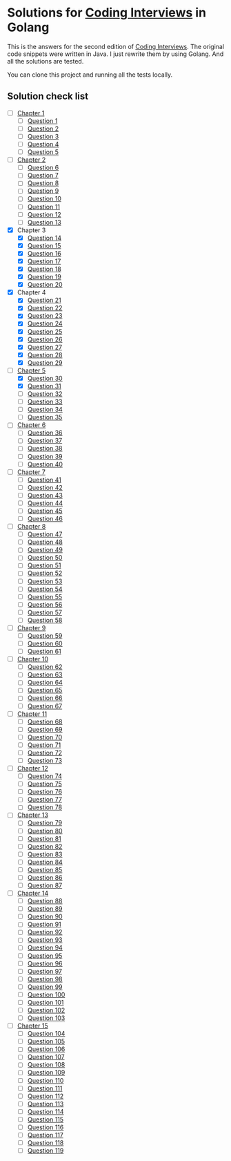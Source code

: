 # Solutions for [Coding Interviews](http://www.broadview.com.cn/book/6858) in Golang

This is the answers for the second edition of [Coding Interviews](http://www.broadview.com.cn/book/6858).
The original code snippets were written in Java. I just rewrite them by using Golang. And all the solutions are tested.

You can clone this project and running all the tests locally.

## Solution check list

- [ ] [Chapter 1](chapter1/)
  - [ ] [Question 1](chapter1/question1.go)
  - [ ] [Question 2](chapter1/question2.go)
  - [ ] [Question 3](chapter1/question3.go)
  - [ ] [Question 4](chapter1/question4.go)
  - [ ] [Question 5](chapter1/question5.go)
- [ ] [Chapter 2](chapter2/)
  - [ ] [Question 6](chapter2/question6.go)
  - [ ] [Question 7](chapter2/question7.go)
  - [ ] [Question 8](chapter2/question8.go)
  - [ ] [Question 9](chapter2/question9.go)
  - [ ] [Question 10](chapter2/question10.go)
  - [ ] [Question 11](chapter2/question11.go)
  - [ ] [Question 12](chapter2/question12.go)
  - [ ] [Question 13](chapter2/question13.go)
- [x] Chapter 3
  - [x] [Question 14](chapter3/question14.go)
  - [x] [Question 15](chapter3/question15.go)
  - [x] [Question 16](chapter3/question16.go)
  - [x] [Question 17](chapter3/question17.go)
  - [x] [Question 18](chapter3/question18.go)
  - [x] [Question 19](chapter3/question19.go)
  - [x] [Question 20](chapter3/question20.go)
- [x] Chapter 4
  - [x] [Question 21](chapter1/question21.go)
  - [x] [Question 22](chapter1/question22.go)
  - [x] [Question 23](chapter1/question23.go)
  - [x] [Question 24](chapter1/question24.go)
  - [x] [Question 25](chapter1/question25.go)
  - [x] [Question 26](chapter1/question26.go)
  - [x] [Question 27](chapter1/question27.go)
  - [x] [Question 28](chapter1/question28.go)
  - [x] [Question 29](chapter1/question29.go)
- [ ] [Chapter 5](chapter5/)
  - [x] [Question 30](chapter1/question30.go)
  - [x] [Question 31](chapter1/question31.go)
  - [ ] [Question 32](chapter1/question32.go)
  - [ ] [Question 33](chapter1/question33.go)
  - [ ] [Question 34](chapter1/question34.go)
  - [ ] [Question 35](chapter1/question35.go)
- [ ] [Chapter 6](chapter6/)
  - [ ] [Question 36](chapter1/question36.go)
  - [ ] [Question 37](chapter1/question37.go)
  - [ ] [Question 38](chapter1/question38.go)
  - [ ] [Question 39](chapter1/question39.go)
  - [ ] [Question 40](chapter1/question40.go)
- [ ] [Chapter 7](chapter7/)
  - [ ] [Question 41](chapter1/question41.go)
  - [ ] [Question 42](chapter1/question42.go)
  - [ ] [Question 43](chapter1/question43.go)
  - [ ] [Question 44](chapter1/question44.go)
  - [ ] [Question 45](chapter1/question45.go)
  - [ ] [Question 46](chapter1/question46.go)
- [ ] [Chapter 8](chapter8/)
  - [ ] [Question 47](chapter1/question47.go)
  - [ ] [Question 48](chapter1/question48.go)
  - [ ] [Question 49](chapter1/question49.go)
  - [ ] [Question 50](chapter1/question50.go)
  - [ ] [Question 51](chapter1/question51.go)
  - [ ] [Question 52](chapter1/question52.go)
  - [ ] [Question 53](chapter1/question53.go)
  - [ ] [Question 54](chapter1/question54.go)
  - [ ] [Question 55](chapter1/question55.go)
  - [ ] [Question 56](chapter1/question56.go)
  - [ ] [Question 57](chapter1/question57.go)
  - [ ] [Question 58](chapter1/question58.go)
- [ ] [Chapter 9](chapter9/)
  - [ ] [Question 59](chapter1/question59.go)
  - [ ] [Question 60](chapter1/question60.go)
  - [ ] [Question 61](chapter1/question61.go)
- [ ] [Chapter 10](chapter10/)
  - [ ] [Question 62](chapter1/question62.go)
  - [ ] [Question 63](chapter1/question63.go)
  - [ ] [Question 64](chapter1/question64.go)
  - [ ] [Question 65](chapter1/question65.go)
  - [ ] [Question 66](chapter1/question66.go)
  - [ ] [Question 67](chapter1/question67.go)
- [ ] [Chapter 11](chapter11/)
  - [ ] [Question 68](chapter1/question68.go)
  - [ ] [Question 69](chapter1/question69.go)
  - [ ] [Question 70](chapter1/question70.go)
  - [ ] [Question 71](chapter1/question71.go)
  - [ ] [Question 72](chapter1/question72.go)
  - [ ] [Question 73](chapter1/question73.go)
- [ ] [Chapter 12](chapter12/)
  - [ ] [Question 74](chapter1/question74.go)
  - [ ] [Question 75](chapter1/question75.go)
  - [ ] [Question 76](chapter1/question76.go)
  - [ ] [Question 77](chapter1/question77.go)
  - [ ] [Question 78](chapter1/question78.go)
- [ ] [Chapter 13](chapter13/)
  - [ ] [Question 79](chapter1/question79.go)
  - [ ] [Question 80](chapter1/question80.go)
  - [ ] [Question 81](chapter1/question81.go)
  - [ ] [Question 82](chapter1/question82.go)
  - [ ] [Question 83](chapter1/question83.go)
  - [ ] [Question 84](chapter1/question84.go)
  - [ ] [Question 85](chapter1/question85.go)
  - [ ] [Question 86](chapter1/question86.go)
  - [ ] [Question 87](chapter1/question87.go)
- [ ] [Chapter 14](chapter14/)
  - [ ] [Question 88](chapter1/question88.go)
  - [ ] [Question 89](chapter1/question89.go)
  - [ ] [Question 90](chapter1/question90.go)
  - [ ] [Question 91](chapter1/question91.go)
  - [ ] [Question 92](chapter1/question92.go)
  - [ ] [Question 93](chapter1/question93.go)
  - [ ] [Question 94](chapter1/question94.go)
  - [ ] [Question 95](chapter1/question95.go)
  - [ ] [Question 96](chapter1/question96.go)
  - [ ] [Question 97](chapter1/question97.go)
  - [ ] [Question 98](chapter1/question98.go)
  - [ ] [Question 99](chapter1/question99.go)
  - [ ] [Question 100](chapter1/question100.go)
  - [ ] [Question 101](chapter1/question101.go)
  - [ ] [Question 102](chapter1/question102.go)
  - [ ] [Question 103](chapter1/question103.go)
- [ ] [Chapter 15](chapter15/)
  - [ ] [Question 104](chapter1/question104.go)
  - [ ] [Question 105](chapter1/question105.go)
  - [ ] [Question 106](chapter1/question106.go)
  - [ ] [Question 107](chapter1/question107.go)
  - [ ] [Question 108](chapter1/question108.go)
  - [ ] [Question 109](chapter1/question109.go)
  - [ ] [Question 110](chapter1/question110.go)
  - [ ] [Question 111](chapter1/question111.go)
  - [ ] [Question 112](chapter1/question112.go)
  - [ ] [Question 113](chapter1/question113.go)
  - [ ] [Question 114](chapter1/question114.go)
  - [ ] [Question 115](chapter1/question115.go)
  - [ ] [Question 116](chapter1/question116.go)
  - [ ] [Question 117](chapter1/question117.go)
  - [ ] [Question 118](chapter1/question118.go)
  - [ ] [Question 119](chapter1/question119.go)